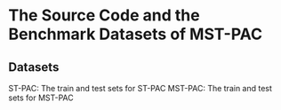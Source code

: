 # The Source Code and the Benchmark Datasets of MST-PAC

## Datasets
ST-PAC: The train and test sets for ST-PAC
MST-PAC: The train and test sets for MST-PAC









